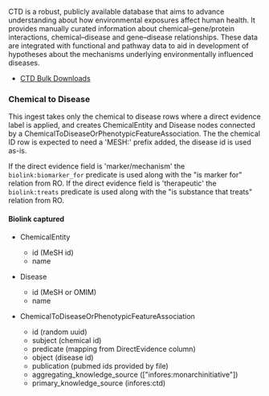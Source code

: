 CTD is a robust, publicly available database that aims to advance understanding about how environmental exposures affect human health. It provides manually curated information about chemical–gene/protein interactions, chemical–disease and gene–disease relationships. These data are integrated with functional and pathway data to aid in development of hypotheses about the mechanisms underlying environmentally influenced diseases.

* [CTD Bulk Downloads](http://ctdbase.org/downloads/) 

### Chemical to Disease

This ingest takes only the chemical to disease rows where a direct evidence label is applied, and creates ChemicalEntity and Disease nodes connected by a ChemicalToDiseaseOrPhenotypicFeatureAssociation. The the chemical ID row is expected to need a 'MESH:' prefix added, the disease id is used as-is. 

If the direct evidence field is 'marker/mechanism' the `biolink:biomarker_for` predicate is used along with the "is marker for" relation from RO.
If the direct evidence field is 'therapeutic' the `biolink:treats` predicate is used along with the "is substance that treats" relation from RO.

#### Biolink captured

* ChemicalEntity
  * id (MeSH id)
  * name

* Disease
  * id (MeSH or OMIM)
  * name

* ChemicalToDiseaseOrPhenotypicFeatureAssociation
  * id (random uuid)
  * subject (chemical id)
  * predicate (mapping from DirectEvidence column)
  * object (disease id)
  * publication (pubmed ids provided by file)
  * aggregating_knowledge_source (["infores:monarchinitiative"])
  * primary_knowledge_source (infores:ctd)

